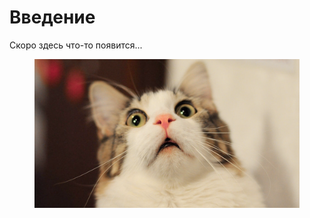 # Введение

Скоро здесь что-то появится...

<figure><img src=".gitbook/assets/cat-mem.png" alt=""><figcaption></figcaption></figure>
